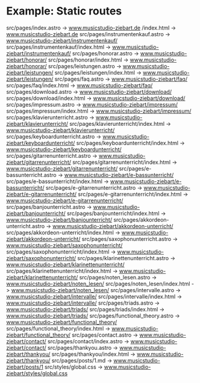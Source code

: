 # Example: Static routes
src/pages/index.astro                       -> www.musicstudio-ziebart.de
/index.html                                 -> www.musicstudio-ziebart.de
src/pages/instrumentenkauf.astro            -> www.musicstudio-ziebart/instrumentenkauf/
src/pages/instrumentenkauf/index.html       -> www.musicstudio-ziebart/instrumentenkauf/
src/pages/honorar.astro                     -> www.musicstudio-ziebart/honorar/
src/pages/honorar/index.html                -> www.musicstudio-ziebart/honorar/
src/pages/leistungen.astro                  -> www.musicstudio-ziebart/leistungen/
src/pages/leistungen/index.html             -> www.musicstudio-ziebart/leistungen/
src/pages/faq.astro                         -> www.musicstudio-ziebart/faq/
src/pages/faq/index.html                    -> www.musicstudio-ziebart/faq/
src/pages/download.astro                    -> www.musicstudio-ziebart/download/
src/pages/download/index.html               -> www.musicstudio-ziebart/download/
src/pages/impressum.astro                   -> www.musicstudio-ziebart/impressum/
src/pages/impressum/index.html              -> www.musicstudio-ziebart/impressum/
src/pages/klavierunterricht.astro           -> www.musicstudio-ziebart/klavierunterricht/
src/pages/klavierunterricht/index.html      -> www.musicstudio-ziebart/klavierunterricht/
src/pages/keyboardunterricht.astro          -> www.musicstudio-ziebart/keyboardunterricht/
src/pages/keyboardunterricht/index.html     -> www.musicstudio-ziebart/keyboardunterricht/
src/pages/gitarrenunterricht.astro          -> www.musicstudio-ziebart/gitarrenunterricht/
src/pages/gitarrenunterricht/index.html     -> www.musicstudio-ziebart/gitarrenunterricht/
src/pages/e-bassunterricht.astro            -> www.musicstudio-ziebart/e-bassunterricht/
src/pages/e-bassunterricht/index.html       -> www.musicstudio-ziebart/e-bassunterricht/
src/pages/e-gitarrenunterricht.astro        -> www.musicstudio-ziebart/e-gitarrenunterricht/
src/pages/e-gitarrenunterricht/index.html   -> www.musicstudio-ziebart/e-gitarrenunterricht/
src/pages/banjounterricht.astro             -> www.musicstudio-ziebart/banjounterricht/
src/pages/banjounterricht/index.html        -> www.musicstudio-ziebart/banjounterricht/
src/pages/akkordeon-unterricht.astro        -> www.musicstudio-ziebart/akkordeon-unterricht/
src/pages/akkordeon-unterricht/index.html   -> www.musicstudio-ziebart/akkordeon-unterricht/
src/pages/saxophonunterricht.astro          -> www.musicstudio-ziebart/saxophonunterricht/
src/pages/saxophonunterricht/index.html     -> www.musicstudio-ziebart/saxophonunterricht/
src/pages/klarinettenunterricht.astro       -> www.musicstudio-ziebart/klarinettenunterricht/
src/pages/klarinettenunterricht/index.html  -> www.musicstudio-ziebart/klarinettenunterricht/
src/pages/noten_lesen.astro                 -> www.musicstudio-ziebart/noten_lesen/
src/pages/noten_lesen/index.html            -> www.musicstudio-ziebart/noten_lesen/
src/pages/intervalle.astro                  -> www.musicstudio-ziebart/intervalle/
src/pages/intervalle/index.html             -> www.musicstudio-ziebart/intervalle/
src/pages/triads.astro                      -> www.musicstudio-ziebart/triads/
src/pages/triads/index.html                 -> www.musicstudio-ziebart/triads/
src/pages/functional_theory.astro           -> www.musicstudio-ziebart/functional_theory/
src/pages/functional_theory/index.html      -> www.musicstudio-ziebart/functional_theory/
src/pages/contact.astro                     -> www.musicstudio-ziebart/contact/
src/pages/contact/index.astro               -> www.musicstudio-ziebart/contact/
src/pages/thankyou.astro                    -> www.musicstudio-ziebart/thankyou/
src/pages/thankyou/index.html               -> www.musicstudio-ziebart/thankyou/
src/pages/posts/1.md                        -> www.musicstudio-ziebart/posts/1
src/styles/global.css                       -> www.musicstudio-ziebart/styles/global.css